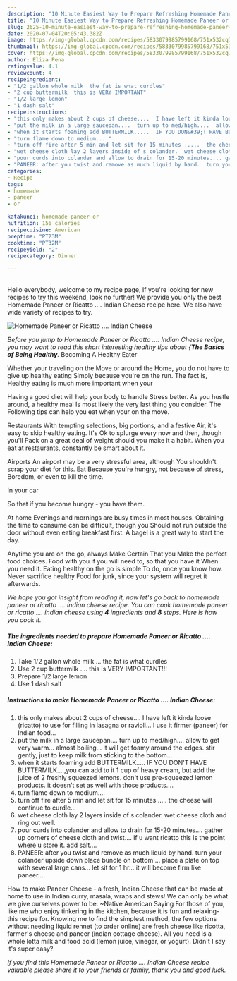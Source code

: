 ```yaml
---
description: "10 Minute Easiest Way to Prepare Refreshing Homemade Paneer or Ricatto .... Indian Cheese"
title: "10 Minute Easiest Way to Prepare Refreshing Homemade Paneer or Ricatto .... Indian Cheese"
slug: 2625-10-minute-easiest-way-to-prepare-refreshing-homemade-paneer-or-ricatto-indian-cheese
date: 2020-07-04T20:05:43.382Z
image: https://img-global.cpcdn.com/recipes/5833079985799168/751x532cq70/homemade-paneer-or-ricatto-indian-cheese-recipe-main-photo.jpg
thumbnail: https://img-global.cpcdn.com/recipes/5833079985799168/751x532cq70/homemade-paneer-or-ricatto-indian-cheese-recipe-main-photo.jpg
cover: https://img-global.cpcdn.com/recipes/5833079985799168/751x532cq70/homemade-paneer-or-ricatto-indian-cheese-recipe-main-photo.jpg
author: Eliza Pena
ratingvalue: 4.1
reviewcount: 4
recipeingredient:
- "1/2 gallon whole milk  the fat is what curdles"
- "2 cup buttermilk  this is VERY IMPORTANT"
- "1/2 large lemon"
- "1 dash salt"
recipeinstructions:
- "this only makes about 2 cups of cheese....  I have left it kinda loose (ricatto) to use for filling in lasagna or ravioli... I use it firmer (paneer) for Indian food..."
- "put the milk in a large saucepan....  turn up to med/high....  allow to get very warm... almost boiling... it will get foamy around the edges.   stir gently, just to keep milk from sticking to the bottom..."
- "when it starts foaming add BUTTERMILK.....  IF YOU DON&#39;T HAVE BUTTERMILK....,you can add to it 1 cup of heavy cream, but add the juice of 2 freshly squeezed lemons.  don&#39;t use pre-squeezed lemon products.  it doesn&#39;t set as well with those products...."
- "turn flame down to medium...."
- "turn off fire after 5 min and let sit for 15 minutes .....  the cheese will continue to curdle..."
- "wet cheese cloth lay 2 layers inside of s colander.  wet cheese cloth and ring out well."
- "pour curds into colander and allow to drain for 15-20 minutes.... gather up corners of cheese cloth and twist....   if u want ricatto this is the point where u store it.  add salt...."
- "PANEER: after you twist and remove as much liquid by hand.  turn your colander upside down place bundle on bottom ... place a plate on top with several large cans... let sit for 1 hr... it will become firm like paneer...."
categories:
- Recipe
tags:
- homemade
- paneer
- or

katakunci: homemade paneer or 
nutrition: 156 calories
recipecuisine: American
preptime: "PT23M"
cooktime: "PT32M"
recipeyield: "2"
recipecategory: Dinner

---
```

<br>
Hello everybody, welcome to my recipe page, If you're looking for new recipes to try this weekend, look no further! We provide you only the best Homemade Paneer or Ricatto .... Indian Cheese recipe here. We also have wide variety of recipes to try.
<br>


![Homemade Paneer or Ricatto .... Indian Cheese](https://img-global.cpcdn.com/recipes/5833079985799168/751x532cq70/homemade-paneer-or-ricatto-indian-cheese-recipe-main-photo.jpg)

<i>Before you jump to Homemade Paneer or Ricatto .... Indian Cheese recipe, you may want to read this short interesting healthy tips about {<strong>The Basics of Being Healthy</strong>.</i>
Becoming A Healthy Eater

Whether your traveling on the Move or around the
Home, you do not have to give up healthy eating
Simply because you're on the run. The fact is,
Healthy eating is much more important when your


Having a good diet will help your body to handle
Stress better. As you hustle around, a healthy meal
Is most likely the very last thing you consider. The
Following tips can help you eat when your on the move.

Restaurants
With tempting selections, big portions, and a festive
Air, it's easy to skip healthy eating. It's
Ok to splurge every now and then, though you'll
Pack on a great deal of weight should you make it a habit.
When you eat at restaurants, constantly be smart
about it.

Airports
An airport may be a very stressful area, although
You shouldn't scrap your diet for this. Eat
Because you're hungry, not because of stress,
Boredom, or even to kill the time.

In your car

So that if you become hungry - you have them.

At home
Evenings and mornings are busy times in most houses.
Obtaining the time to consume can be difficult, though you
Should not run outside the door without even eating breakfast
first. 
A bagel is a great way to start the day.

Anytime you are on the go, always Make Certain That you
Make the perfect food choices. 
Food with you if you will need to, so that you have it
When you need it. Eating healthy on the go is simple 
To do, once you know how. Never sacrifice healthy
Food for junk, since your system will regret it afterwards.


<i>We hope you got insight from reading it, now let's go back to homemade paneer or ricatto .... indian cheese recipe. You can cook homemade paneer or ricatto .... indian cheese using <strong>4</strong> ingredients and <strong>8</strong> steps. Here is how you cook it.
</i>

##### The ingredients needed to prepare Homemade Paneer or Ricatto .... Indian Cheese:

1. Take 1/2 gallon whole milk ... the fat is what curdles
1. Use 2 cup buttermilk .... this is VERY IMPORTANT!!!
1. Prepare 1/2 large lemon
1. Use 1 dash salt


##### Instructions to make Homemade Paneer or Ricatto .... Indian Cheese:

1. this only makes about 2 cups of cheese....  I have left it kinda loose (ricatto) to use for filling in lasagna or ravioli... I use it firmer (paneer) for Indian food...
1. put the milk in a large saucepan....  turn up to med/high....  allow to get very warm... almost boiling... it will get foamy around the edges.   stir gently, just to keep milk from sticking to the bottom...
1. when it starts foaming add BUTTERMILK.....  IF YOU DON&#39;T HAVE BUTTERMILK....,you can add to it 1 cup of heavy cream, but add the juice of 2 freshly squeezed lemons.  don&#39;t use pre-squeezed lemon products.  it doesn&#39;t set as well with those products....
1. turn flame down to medium....
1. turn off fire after 5 min and let sit for 15 minutes .....  the cheese will continue to curdle...
1. wet cheese cloth lay 2 layers inside of s colander.  wet cheese cloth and ring out well.
1. pour curds into colander and allow to drain for 15-20 minutes.... gather up corners of cheese cloth and twist....   if u want ricatto this is the point where u store it.  add salt....
1. PANEER: after you twist and remove as much liquid by hand.  turn your colander upside down place bundle on bottom ... place a plate on top with several large cans... let sit for 1 hr... it will become firm like paneer....


How to make Paneer Cheese - a fresh, Indian Cheese that can be made at home to use in Indian curry, masala, wraps and stews! We can only be what we give ourselves power to be. ~Native American Saying For those of you, like me who enjoy tinkering in the kitchen, because it is fun and relaxing- this recipe for. Knowing me to find the simplest method, the few options without needing liquid rennet (to order online) are fresh cheese like ricotta, farmer&#39;s cheese and paneer (indian cottage cheese). All you need is a whole lotta milk and food acid (lemon juice, vinegar, or yogurt). Didn&#39;t I say it&#39;s super easy? 

<i>If you find this Homemade Paneer or Ricatto .... Indian Cheese recipe valuable please share it to your friends or family, thank you and good luck.</i>
